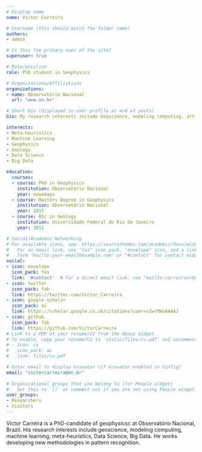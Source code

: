 ```yaml
---
# Display name
name: Victor Carreira

# Username (this should match the folder name)
authors:
- admin

# Is this the primary user of the site?
superuser: true

# Role/position
role: PhD student in Geophysics

# Organizations/Affiliations
organizations:
- name: Observatório Nacional
  url: "www.on.br"

# Short bio (displayed in user profile at end of posts)
bio: My research interests include Geoscience, modeling computing, artificial intelligence, programmable matter, data science and Big Data.

interests:
- Meta-heuristics
- Machine Learning
- Geophysics
- Geology
- Data Science
- Big Data

education:
  courses:
  - course: PhD in Geophysics
    institution: Observatório Nacional
    year: nowadays
  - course: Masters Degree in Geophysics
    institution: Observatório Nacional
    year: 2015
  - course: BSc in Geology
    institution: Universidade Federal do Rio de Janeiro
    year: 2012

# Social/Academic Networking
# For available icons, see: https://sourcethemes.com/academic/docs/widgets/#icons
#   For an email link, use "fas" icon pack, "envelope" icon, and a link in the
#   form "mailto:your-email@example.com" or "#contact" for contact widget.
social:
- icon: envelope
  icon_pack: fas
  link: '#contact'  # For a direct email link, use "mailto:carreiravr@gmail.com".
- icon: twitter
  icon_pack: fab
  link: https://twitter.com/Victor_Carreira
- icon: google-scholar
  icon_pack: ai
  link: https://scholar.google.co.uk/citations?user=sIwtMXoAAAAJ
- icon: github
  icon_pack: fab
  link: https://github.com/VictorCarreira
# Link to a PDF of your resume/CV from the About widget.
# To enable, copy your resume/CV to `static/files/cv.pdf` and uncomment the lines below.  
# - icon: cv
#   icon_pack: ai
#   link: files/cv.pdf

# Enter email to display Gravatar (if Gravatar enabled in Config)
email: "victorcarreira@on.br"
  
# Organizational groups that you belong to (for People widget)
#   Set this to `[]` or comment out if you are not using People widget.  
user_groups:
- Researchers
- Visitors
---
```


Victor Carreira is a PhD-candidate of geophysicsc at Observatório Nacional, Brazil. His research interests include geoscience, modeling computing, machine learning, meta-heuristics, Data Science, Big Data. He works developing new methodologies in pattern recognition.

